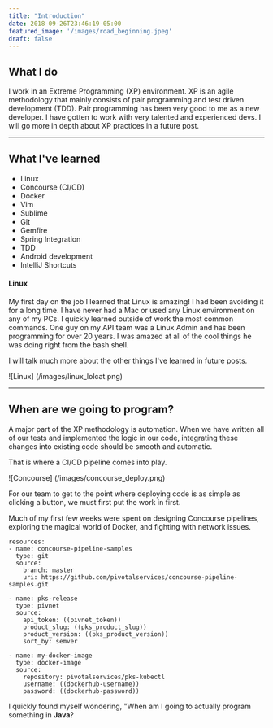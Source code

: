 ```yaml
---
title: "Introduction"
date: 2018-09-26T23:46:19-05:00
featured_image: '/images/road_beginning.jpeg'
draft: false
---
```


## What I do
I work in an Extreme Programming (XP) environment. XP is an agile methodology that mainly consists of pair programming and test driven development (TDD). Pair programming has been very good to me as a new developer. I have gotten to work with very talented and experienced devs. I will go more in depth about XP practices in a future post.
___
## What I've learned 

* Linux
* Concourse (CI/CD)
* Docker
* Vim
* Sublime
* Git
* Gemfire
* Spring Integration
* TDD
* Android development
* IntelliJ Shortcuts

#### Linux
My first day on the job I learned that Linux is amazing! I had been avoiding it for a long time. I have never had a Mac or used any Linux environment on any of my PCs. I quickly learned outside of work the most common commands. One guy on my API team was a Linux Admin and has been programming for over 20 years. I was amazed at all of the cool things he was doing right from the bash shell.

I will talk much more about the other things I've learned in future posts.

![Linux] (/images/linux_lolcat.png)

___
## When are we going to program?

A major part of the XP methodology is automation. When we have written all of our tests and implemented the logic in our code, integrating these changes into existing code should be smooth and automatic. 

That is where a CI/CD pipeline comes into play.

![Concourse] (/images/concourse_deploy.png)

For our team to get to the point where deploying code is as simple as clicking a button, we must first put the work in first.

Much of my first few weeks were spent on designing Concourse pipelines, exploring the magical world of Docker, and fighting with network issues.

```
resources:
- name: concourse-pipeline-samples
  type: git
  source:
    branch: master
    uri: https://github.com/pivotalservices/concourse-pipeline-samples.git

- name: pks-release
  type: pivnet
  source:
    api_token: ((pivnet_token))
    product_slug: ((pks_product_slug))
    product_version: ((pks_product_version))
    sort_by: semver

- name: my-docker-image
  type: docker-image
  source:
    repository: pivotalservices/pks-kubectl
    username: ((dockerhub-username))
    password: ((dockerhub-password))
```

I quickly found myself wondering, "When am I going to actually program something in **Java**?


